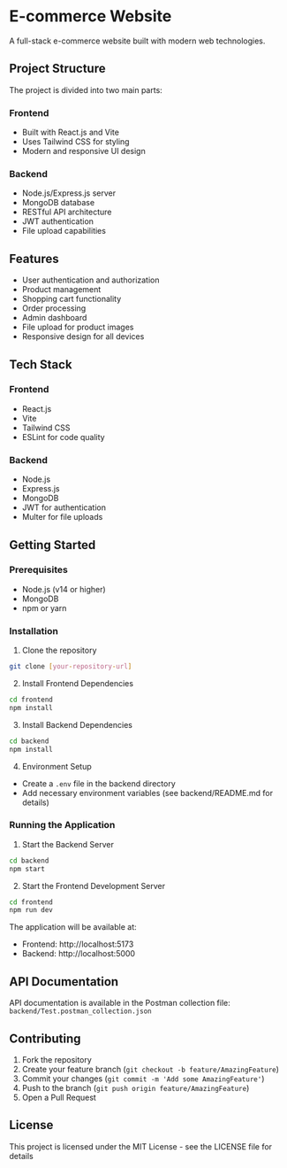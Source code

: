 # E-commerce Website

A full-stack e-commerce website built with modern web technologies.

## Project Structure

The project is divided into two main parts:

### Frontend
- Built with React.js and Vite
- Uses Tailwind CSS for styling
- Modern and responsive UI design

### Backend
- Node.js/Express.js server
- MongoDB database
- RESTful API architecture
- JWT authentication
- File upload capabilities

## Features

- User authentication and authorization
- Product management
- Shopping cart functionality
- Order processing
- Admin dashboard
- File upload for product images
- Responsive design for all devices

## Tech Stack

### Frontend
- React.js
- Vite
- Tailwind CSS
- ESLint for code quality

### Backend
- Node.js
- Express.js
- MongoDB
- JWT for authentication
- Multer for file uploads

## Getting Started

### Prerequisites
- Node.js (v14 or higher)
- MongoDB
- npm or yarn

### Installation

1. Clone the repository
```bash
git clone [your-repository-url]
```

2. Install Frontend Dependencies
```bash
cd frontend
npm install
```

3. Install Backend Dependencies
```bash
cd backend
npm install
```

4. Environment Setup
- Create a `.env` file in the backend directory
- Add necessary environment variables (see backend/README.md for details)

### Running the Application

1. Start the Backend Server
```bash
cd backend
npm start
```

2. Start the Frontend Development Server
```bash
cd frontend
npm run dev
```

The application will be available at:
- Frontend: http://localhost:5173
- Backend: http://localhost:5000

## API Documentation

API documentation is available in the Postman collection file: `backend/Test.postman_collection.json`

## Contributing

1. Fork the repository
2. Create your feature branch (`git checkout -b feature/AmazingFeature`)
3. Commit your changes (`git commit -m 'Add some AmazingFeature'`)
4. Push to the branch (`git push origin feature/AmazingFeature`)
5. Open a Pull Request

## License

This project is licensed under the MIT License - see the LICENSE file for details

